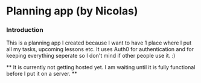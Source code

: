 # Planning app (by Nicolas)


### Introduction
This is a planning app I created because I want to have 1 place where I put all my tasks, upcoming lessons etc.
It uses Auth0 for authentication and for keeping everything seperate so I don't mind if other people use it. :)


** It is currently not getting hosted yet. I am waiting until it is fully functional before I put it on a server. **  








